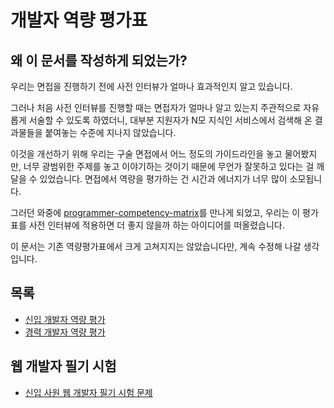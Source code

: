 # 개발자 역량 평가표

## 왜 이 문서를 작성하게 되었는가?

우리는 면접을 진행하기 전에 사전 인터뷰가 얼마나 효과적인지 알고 있습니다.

그러나 처음 사전 인터뷰를 진행할 때는 면접자가 얼마나 알고 있는지 주관적으로 자유롭게 서술할 수 있도록 하였더니, 대부분 지원자가 N모 지식인 서비스에서 검색해 온 결과물들을 붙여놓는 수준에 지나지 않았습니다.

이것을 개선하기 위해 우리는 구술 면접에서 어느 정도의 가이드라인을 놓고 물어봤지만, 너무 광범위한 주제를 놓고 이야기하는 것이기 때문에 무언가 잘못하고 있다는 걸 깨달을 수 있었습니다. 면접에서 역량을 평가하는 건 시간과 에너지가 너무 많이 소모됩니다.

그러던 와중에 [programmer-competency-matrix](http://www.indiangeek.net/programmer-competency-matrix)를 만나게 되었고, 우리는 이 평가표를 사전 인터뷰에 적용하면 더 좋지 않을까 하는 아이디어를 떠올렸습니다.

이 문서는 기존 역량평가표에서 크게 고쳐지지는 않았습니다만, 계속 수정해 나갈 생각입니다.

## 목록

- [신입 개발자 역량 평가](https://github.com/EBvi/dev-matrix/blob/master/%E1%84%89%E1%85%B5%E1%86%AB%E1%84%8B%E1%85%B5%E1%86%B8%20%E1%84%80%E1%85%A2%E1%84%87%E1%85%A1%E1%86%AF%E1%84%8C%E1%85%A1%20%E1%84%8B%E1%85%A7%E1%86%A8%E1%84%85%E1%85%A3%E1%86%BC%20%E1%84%91%E1%85%A7%E1%86%BC%E1%84%80%E1%85%A1.md)
- [경력 개발자 역량 평가](https://github.com/EBvi/dev-matrix/blob/master/%E1%84%80%E1%85%A7%E1%86%BC%E1%84%85%E1%85%A7%E1%86%A8%20%E1%84%80%E1%85%A2%E1%84%87%E1%85%A1%E1%86%AF%E1%84%8C%E1%85%A1%20%E1%84%8B%E1%85%A7%E1%86%A8%E1%84%85%E1%85%A3%E1%86%BC%20%E1%84%91%E1%85%A7%E1%86%BC%E1%84%80%E1%85%A1.md)

## 웹 개발자 필기 시험
- [신입 사원 웹 개발자 필기 시험 문제](https://github.com/EBvi/dev-matrix/blob/master/dev-test.md)